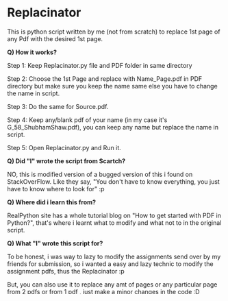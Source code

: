 # Replacinator
This is python script written by me (not from scratch) to replace 1st page of any Pdf with the desired 1st page.

**Q) How it works?**

  Step 1: Keep Replacinator.py file and PDF folder in same directory
  
  Step 2: Choose the 1st Page and replace with Name_Page.pdf in PDF directory but make sure you keep the name same else you have to change the name in script.
  
  Step 3: Do the same for Source.pdf.
  
  Step 4: Keep any/blank pdf of your name (in my case it's G_58_ShubhamShaw.pdf), you can keep any name but replace the name in script.
  
  Step 5: Open Replacinator.py and Run it. 


**Q) Did "I" wrote the script from Scartch?**

  NO, this is modified version of a bugged version of this i found on StackOverFlow. Like they say, "You don't have to know everything, you just have to know where to look for" :p 


**Q) Where did i learn this from?**

  RealPython site has a whole tutorial blog on "How to get started with PDF in Python?", that's where i learnt what to modify and what not to in the original script.


**Q) What "I" wrote this script for?**

  To be honest, i was way to lazy to modify the assignments send over by my friends for submission, so i wanted a easy and lazy technic to modify the assignment pdfs, thus the Replacinator :p 

But, you can also use it to replace any amt of pages or any particular page from 2 pdfs or from 1 pdf , just make a minor changes in the code :D


**Q) Why the name "Replacinator"?**

  Sounds GOOD!
 
